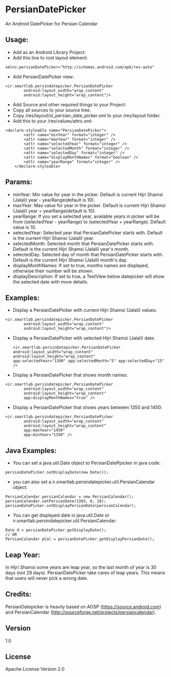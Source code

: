 PersianDatePicker
=========

An Android DatePicker for Persian Calendar

Usage:
---

  - Add as an Android Library Project:
   - Add this line to root layout element:
   <pre><code>xmlns:persianDatePicker="http://schemas.android.com/apk/res-auto"</code></pre>
   - Add PersianDatePicker view:
   <pre><code>&lt;ir.smartlab.persindatepicker.PersianDatePicker
        android:layout_width="wrap_content"
        android:layout_height="wrap_content"/&gt;</code></pre>
  - Add Source and other required things to your Project:
   - Copy all sources to your source tree.
   - Copy /res/layout/sl_persian_date_picker.xml to your /res/layout folder.
   - Add this to your /res/values/attrs.xml:
   <pre><code>&lt;declare-styleable name="PersianDatePicker"&gt;
        &lt;attr name="minYear" format="integer" /&gt;
        &lt;attr name="maxYear" format="integer" /&gt;
        &lt;attr name="selectedYear" format="integer" /&gt;
        &lt;attr name="selectedMonth" format="integer" /&gt;
        &lt;attr name="selectedDay" format="integer" /&gt;
        &lt;attr name="displayMonthNames" format="boolean" /&gt;
        &lt;attr name="yearRange" format="integer" /&gt;
    &lt;/declare-styleable&gt;</code></pre>

Params:
---
 - minYear: Min value for year in the picker. Default is current Hijri Shamsi (Jalali) year - yearRange(default is 10).
 - maxYear: Max value for year in the picker. Default is current Hijri Shamsi (Jalali) year + yearRange(default is 10).
 - yearRange: If you set a selected year, available years in picker will be from (selectedYear - yearRange) to (selectedYear + yearRange). Default value is 10.
 - selectedYear: Selected year that PersianDatePicker starts with. Default is the current Hijri Shamsi (Jalali) year.
 - selectedMonth: Selected month that PersianDatePicker starts with. Default is the current Hijri Shamsi (Jalali) year's month.
 - selectedDay: Selected day of month that PersianDatePicker starts with. Default is the current Hijri Shamsi (Jalali) month's day.
 - displayMonthNames: If set to true, months names are displayed, otherwise their number will be shown.
 - displayDescription: If set to true, a TextView below datepicker will show the selected date with more details.

Examples:
---
   - Display a PersianDatePicker with current Hijri Shamsi (Jalali) values:
   <pre><code>&lt;ir.smartlab.persindatepicker.PersianDatePicker
        android:layout_width="wrap_content"
        android:layout_height="wrap_content"/&gt;</code></pre>
   - Display a PersianDatePicker with selected Hijri Shamsi (Jalali) date:
    <pre><code>&lt;ir.smartlab.persindatepicker.PersianDatePicker
        android:layout_width="wrap_content"
        android:layout_height="wrap_content"
        app:selectedYear="1390"
        app:selectedMonth="5"
        app:selectedDay="15" /&gt;</code></pre>
   - Display a PersianDatePicker that shows month names:
   <pre><code>&lt;ir.smartlab.persindatepicker.PersianDatePicker
        android:layout_width="wrap_content"
        android:layout_height="wrap_content"
        app:displayMonthNames="true" /&gt;</code></pre>
   - Display a PersianDatePicker that shows years between 1350 and 1450:
   <pre><code>&lt;ir.smartlab.persindatepicker.PersianDatePicker
        android:layout_width="wrap_content"
        android:layout_height="wrap_content"
        app:maxYear="1450"
        app:minYear="1350" /&gt;</code></pre>

Java Examples:
---
- You can set a java.util.Date object to PersianDatePpicker in java code:
<pre><code>persianDatePicker.setDisplayDate(new Date());</code></pre>
- you can also set a ir.smartlab.persindatepicker.util.PersianCalendar object:
<pre><code>PersianCalendar persianCalendar = new PersianCalendar();
persianCalendar.setPersianDate(1393, 6, 28);
persianDatePicker.setDisplayPersianDate(persianCalendar);</code></pre>
- You can get displayed date in java.util.Date or ir.smartlab.persindatepicker.util.PersianCalendar:
<pre><code>Date d = persianDatePicker.getDisplayDate();
// OR
PersianCalendar pCal = persianDatePicker.getDisplayPersianDate();</code></pre>

Leap Year:
---
In Hijri Shamsi some years are leap year, so the last month of year is 30 days (not 29 days). PersianDatePicker take cares of leap years. This means that users will never pick a wrong date.

Credits:
---
PersianDatepicker is heavily based on AOSP (https://source.android.com) and PersianCalendar (http://sourceforge.net/projects/persiancalendar).

Version
----
1.0

License
----
Apache License Version 2.0
